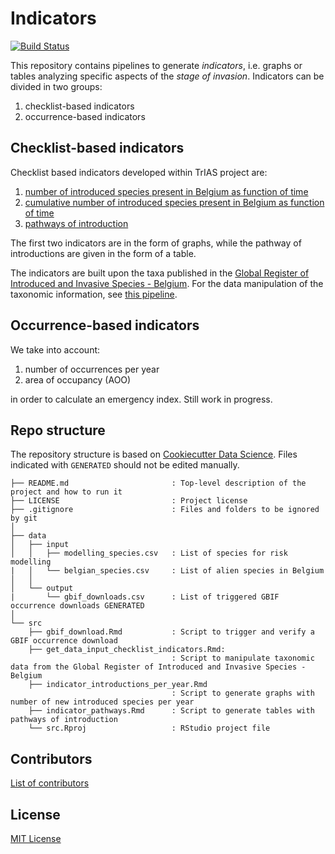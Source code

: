 # Indicators

[![Build Status](https://travis-ci.org/trias-project/indicators.svg?branch=master)](https://travis-ci.org/trias-project/indicators)

This repository contains pipelines to generate _indicators_, i.e. graphs or tables analyzing specific aspects of the _stage of invasion_. Indicators can be divided in two groups:

1. checklist-based indicators
2. occurrence-based indicators

## Checklist-based indicators

Checklist based indicators developed within TrIAS project are:

1. [number of introduced species present in Belgium as function of time](https://trias-project.github.io/indicators/indicator_introductions_per_year.html)
2. [cumulative number of introduced species present in Belgium as function of time](https://trias-project.github.io/indicators/indicator_cumulative_number.html)
3. [pathways of introduction](https://trias-project.github.io/indicators/indicator_pathways.html)

The first two indicators are in the form of graphs, while the pathway of introductions are given in the form of a table.

The indicators are built upon the taxa published in the [Global Register of Introduced and Invasive Species - Belgium](https://www.gbif.org/dataset/6d9e952f-948c-4483-9807-575348147c7e). For the data manipulation of the taxonomic information, see [this pipeline](https://github.com/trias-project/indicators/blob/master/src/get_data_input_checklist_indicators.Rmd).

## Occurrence-based indicators

We take into account:

1. number of occurrences per year
2. area of occupancy (AOO)

in order to calculate an emergency index. Still work in progress.

## Repo structure

The repository structure is based on [Cookiecutter Data Science](http://drivendata.github.io/cookiecutter-data-science/). Files indicated with `GENERATED` should not be edited manually.

```
├── README.md                       : Top-level description of the project and how to run it
├── LICENSE                         : Project license
├── .gitignore                      : Files and folders to be ignored by git
│
├── data
│   ├── input
│   │   ├── modelling_species.csv   : List of species for risk modelling
|   │   └── belgian_species.csv     : List of alien species in Belgium
│   │
│   └── output
|       └── gbif_downloads.csv      : List of triggered GBIF occurrence downloads GENERATED
│
└── src
    ├── gbif_download.Rmd           : Script to trigger and verify a GBIF occurrence download
    ├── get_data_input_checklist_indicators.Rmd:
                                    : Script to manipulate taxonomic data from the Global Register of Introduced and Invasive Species - Belgium
    ├── indicator_introductions_per_year.Rmd
                                    : Script to generate graphs with number of new introduced species per year
    ├── indicator_pathways.Rmd      : Script to generate tables with pathways of introduction
    └── src.Rproj                   : RStudio project file
```

## Contributors

[List of contributors](https://github.com/trias-project/occurrence/contributors)

## License

[MIT License](LICENSE)
